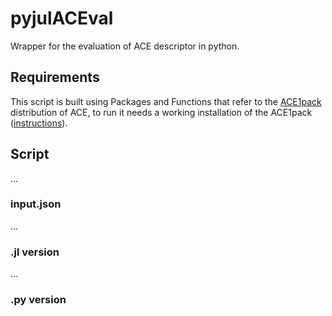 # pyjulACEval

Wrapper for the evaluation of ACE descriptor in python.

## Requirements

This script is built using Packages and Functions that refer to the [ACE1pack](https://acesuit.github.io/ACE1pack.jl/dev/) distribution of ACE, to run it needs a working installation of the ACE1pack ([instructions](https://acesuit.github.io/ACE1pack.jl/dev/gettingstarted/installation/)).

## Script

...

### input.json

...

### .jl version

...

### .py version
